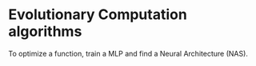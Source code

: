 # Evolutionary Computation algorithms 
To optimize a function, train a MLP and find a Neural Architecture (NAS).
